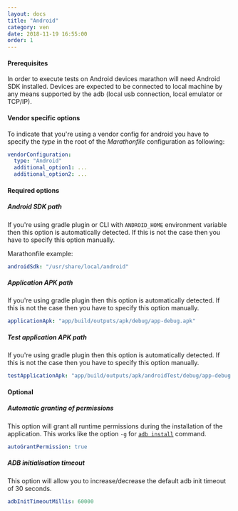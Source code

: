 ```yaml
---
layout: docs
title: "Android"
category: ven
date: 2018-11-19 16:55:00
order: 1
---
```


#### Prerequisites
In order to execute tests on Android devices marathon will need Android SDK
installed. Devices are expected to be connected to local machine by any means
supported by the adb (local usb connection, local emulator or TCP/IP).

#### Vendor specific options
To indicate that you're using a vendor config for android you have to specify
the *type* in the root of the *Marathonfile* configuration as following:

```yaml
vendorConfiguration:
  type: "Android"
  additional_option1: ...
  additional_option2: ...
```

#### Required options
##### Android SDK path
If you're using gradle plugin or CLI with ```ANDROID_HOME``` environment
variable then this option is automatically detected. If this is not the case
then you have to specify this option manually.

Marathonfile example:
```yaml
androidSdk: "/usr/share/local/android"
```

##### Application APK path
If you're using gradle plugin then this option is automatically detected. If this is not the case
then you have to specify this option manually.

```yaml
applicationApk: "app/build/outputs/apk/debug/app-debug.apk"
```

##### Test application APK path
If you're using gradle plugin then this option is automatically detected. If this is not the case
then you have to specify this option manually.

```yaml
testApplicationApk: "app/build/outputs/apk/androidTest/debug/app-debug.apk"
```

#### Optional
##### Automatic granting of permissions
This option will grant all runtime permissions during the installation of the
application. This works like the option ```-g``` for [```adb install```][2] command.

```yaml
autoGrantPermission: true
```

##### ADB initialisation timeout
This option will allow you to increase/decrease the default adb init timeout of 30
seconds.

```yaml
adbInitTimeoutMillis: 60000
```

[1]: https://developer.android.com/studio/
[2]: https://developer.android.com/studio/command-line/adb#issuingcommands
